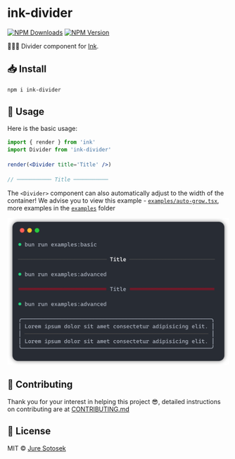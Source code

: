 <!-- # ${\color{gray}\tiny\textrm{──────}}$  ink-divider  ${\color{gray}\tiny\textrm{──────}}$ -->
# ink-divider

[![NPM Downloads](https://img.shields.io/npm/dw/ink-divider?logo=data%3Aimage%2Fsvg%2Bxml%3Bbase64%2CPHN2ZyB4bWxucz0iaHR0cDovL3d3dy53My5vcmcvMjAwMC9zdmciIGhlaWdodD0iMjRweCIgdmlld0JveD0iMCAtOTYwIDk2MCA5NjAiIHdpZHRoPSIyNHB4IiBmaWxsPSIjMDAwMDAwIj48cGF0aCBkPSJNNDgwLTMyMCAyODAtNTIwbDU2LTU4IDEwNCAxMDR2LTMyNmg4MHYzMjZsMTA0LTEwNCA1NiA1OC0yMDAgMjAwWk0xNjAtMTYwdi0yMDBoODB2MTIwaDQ4MHYtMTIwaDgwdjIwMEgxNjBaIi8%2BPC9zdmc%2B&labelColor=FAFAFA&color=212121)](https://www.npmjs.com/package/ink-divider) [![NPM Version](https://img.shields.io/npm/v/ink-divider?logo=npm&logoColor=212121&label=version&labelColor=FAFAFA&color=212121)](https://www.npmjs.com/package/ink-divider)


👩🏼‍🎨 Divider component for [Ink](https://github.com/vadimdemedes/ink).

## 📥 Install

```bash
npm i ink-divider
```

## 🚀 Usage

Here is the basic usage:

```jsx
import { render } from 'ink'
import Divider from 'ink-divider'

render(<Divider title='Title' />)

// ─────────── Title ───────────
```

The `<Divider>` component can also automatically adjust to the width of the container!
We advise you to view this example - [`examples/auto-grow.tsx`](https://github.com/JureSotosek/ink-divider/blob/master/examples/auto-grow.tsx), more examples in the [`examples`](https://github.com/JureSotosek/ink-divider/tree/master/examples) folder

<!-- markdownlint-disable-next-line-->
<img src="media/example.png" alt="example" width="550">

## 🤝 Contributing

Thank you for your interest in helping this project 😎, detailed instructions on contributing are at [CONTRIBUTING.md](CONTRIBUTING.md)

## 📝 License

MIT © [Jure Sotosek](https://github.com/JureSotosek)
